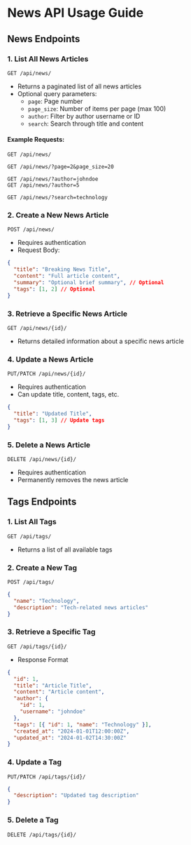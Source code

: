 # News API Usage Guide

## News Endpoints

### 1. List All News Articles

```
GET /api/news/
```

- Returns a paginated list of all news articles
- Optional query parameters:
  - `page`: Page number
  - `page_size`: Number of items per page (max 100)
  - `author`: Filter by author username or ID
  - `search`: Search through title and content

#### Example Requests:

```
GET /api/news/

GET /api/news/?page=2&page_size=20

GET /api/news/?author=johndoe
GET /api/news/?author=5

GET /api/news/?search=technology
```

### 2. Create a New News Article

```
POST /api/news/
```

- Requires authentication
- Request Body:

```json
{
  "title": "Breaking News Title",
  "content": "Full article content",
  "summary": "Optional brief summary", // Optional
  "tags": [1, 2] // Optional 
}
```

### 3. Retrieve a Specific News Article

```
GET /api/news/{id}/
```

- Returns detailed information about a specific news article

### 4. Update a News Article

```
PUT/PATCH /api/news/{id}/
```

- Requires authentication
- Can update title, content, tags, etc.

```json
{
  "title": "Updated Title",
  "tags": [1, 3] // Update tags
}
```

### 5. Delete a News Article

```
DELETE /api/news/{id}/
```

- Requires authentication
- Permanently removes the news article

## Tags Endpoints

### 1. List All Tags

```
GET /api/tags/
```

- Returns a list of all available tags

### 2. Create a New Tag

```
POST /api/tags/
```

```json
{
  "name": "Technology",
  "description": "Tech-related news articles"
}
```

### 3. Retrieve a Specific Tag

```
GET /api/tags/{id}/
```
- Response Format

```json
{
  "id": 1,
  "title": "Article Title",
  "content": "Article content",
  "author": {
    "id": 1,
    "username": "johndoe"
  },
  "tags": [{ "id": 1, "name": "Technology" }],
  "created_at": "2024-01-01T12:00:00Z",
  "updated_at": "2024-01-02T14:30:00Z"
}
```

### 4. Update a Tag

```
PUT/PATCH /api/tags/{id}/
```

```json
{
  "description": "Updated tag description"
}
```

### 5. Delete a Tag

```
DELETE /api/tags/{id}/
```
